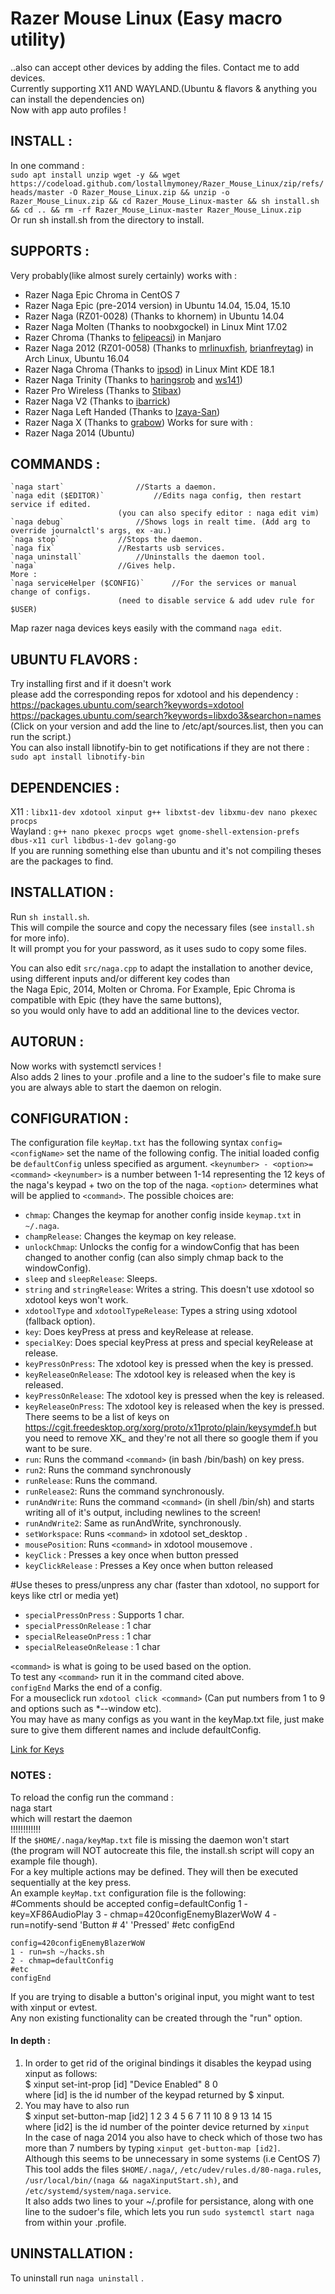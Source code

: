 # Razer Mouse Linux (Easy macro utility)
..also can accept other devices by adding the files. Contact me to add devices.     
Currently supporting X11 AND WAYLAND.(Ubuntu & flavors & anything you can install the dependencies on)     
Now with app auto profiles !   
## INSTALL :
In one command :     
`sudo apt install unzip wget -y && wget https://codeload.github.com/lostallmymoney/Razer_Mouse_Linux/zip/refs/heads/master -O Razer_Mouse_Linux.zip && unzip -o Razer_Mouse_Linux.zip && cd Razer_Mouse_Linux-master && sh install.sh && cd .. && rm -rf Razer_Mouse_Linux-master Razer_Mouse_Linux.zip`     
Or run sh install.sh from the directory to install.     
## SUPPORTS :     
Very probably(like almost surely certainly) works with :
- Razer Naga Epic Chroma in CentOS 7
- Razer Naga Epic (pre-2014 version) in Ubuntu 14.04, 15.04, 15.10
- Razer Naga (RZ01-0028) (Thanks to khornem) in Ubuntu 14.04
- Razer Naga Molten (Thanks to noobxgockel) in Linux Mint 17.02
- Razer Chroma (Thanks to [felipeacsi](https://github.com/felipeacsi)) in Manjaro
- Razer Naga 2012 (RZ01-0058) (Thanks to [mrlinuxfish](https://github.com/violet-fish), [brianfreytag](https://github.com/brianfreytag)) in Arch Linux, Ubuntu 16.04
- Razer Naga Chroma (Thanks to [ipsod](https://github.com/ipsod)) in Linux Mint KDE 18.1
- Razer Naga Trinity (Thanks to [haringsrob](https://github.com/haringsrob) and [ws141](https://github.com/ws141))
- Razer Pro Wireless (Thanks to [Stibax](https://github.com/Stibax))
- Razer Naga V2 (Thanks to [ibarrick](https://github.com/ibarrick))
- Razer Naga Left Handed (Thanks to [Izaya-San](https://github.com/Izaya-San))
- Razer Naga X (Thanks to [grabow](https://github.com/bgrabow))
Works for sure with :
- Razer Naga 2014 (Ubuntu)
## COMMANDS :

	`naga start` 				//Starts a daemon.	
	`naga edit ($EDITOR)` 			//Edits naga config, then restart service if edited.     
							(you can also specify editor : naga edit vim)
	`naga debug` 				//Shows logs in realt time. (Add arg to override journalctl's args, ex -au.)
	`naga stop`				//Stops the daemon.
	`naga fix`				//Restarts usb services.
	`naga uninstall` 			//Uninstalls the daemon tool.
	`naga` 					//Gives help.
    More :
	`naga serviceHelper ($CONFIG)`		//For the services or manual change of configs.      
							(need to disable service & add udev rule for $USER)        
Map razer naga devices keys easily with the command `naga edit`.     
## UBUNTU FLAVORS :    
Try installing first and if it doesn't work     
please add the corresponding repos for xdotool and his dependency :     
	https://packages.ubuntu.com/search?keywords=xdotool     
	https://packages.ubuntu.com/search?keywords=libxdo3&searchon=names     
	(Click on your version and add the line to /etc/apt/sources.list, then you can run the script.)     
	You can also install libnotify-bin to get notifications if they are not there : `sudo apt install libnotify-bin`     	
## DEPENDENCIES :	
X11 : `libx11-dev xdotool xinput g++ libxtst-dev libxmu-dev nano pkexec procps`    
Wayland : `g++ nano pkexec procps wget gnome-shell-extension-prefs dbus-x11 curl libdbus-1-dev golang-go`    
If you are running something else than ubuntu and it's not compiling theses are the packages to find.     
## INSTALLATION :     
Run `sh install.sh`.       
This will compile the source and copy the necessary files (see `install.sh` for more info).   
It will prompt you for your password, as it uses sudo to copy some files.  

You can also edit `src/naga.cpp` to adapt the installation to another device, using different inputs and/or different key codes than   
the Naga Epic, 2014, Molten or Chroma. For Example, Epic Chroma is compatible with Epic (they have the same buttons),   
so you would only have to add an additional line to the devices vector.
 
## AUTORUN :     
Now works with systemctl services !    
Also adds 2 lines to your .profile and a line to the sudoer's file to make sure you are always able to start the daemon on relogin.     

## CONFIGURATION :
The configuration file `keyMap.txt` has the following syntax
    `config=<configName>` set the name of the following config. The initial loaded config be `defaultConfig` unless specified as argument.
    `<keynumber> - <option>=<command>`
    `<keynumber>` is a number between 1-14 representing the 12 keys of the naga's keypad + two on the top of the naga.
    `<option>` determines what will be applied to `<command>`. The possible choices are:

- `chmap`: Changes the keymap for another config inside `keymap.txt` in `~/.naga`.
- `champRelease`: Changes the keymap on key release.
- `unlockChmap`: Unlocks the config for a windowConfig that has been changed to another config (can also simply chmap back to the windowConfig).
- `sleep` and `sleepRelease`: Sleeps.
- `string` and `stringRelease`: Writes a string. This doesn't use xdotool so xdotool keys won't work.
- `xdotoolType` and `xdotoolTypeRelease`: Types a string using xdotool (fallback option).
- `key`: Does keyPress at press and keyRelease at release.
- `specialKey`: Does special keyPress at press and special keyRelease at release.
- `keyPressOnPress`: The xdotool key is pressed when the key is pressed.
- `keyReleaseOnRelease`: The xdotool key is released when the key is released.			
- `keyPressOnRelease`: The xdotool key is pressed when the key is released.
- `keyReleaseOnPress`: The xdotool key is released when the key is pressed. There seems to be a list of keys on https://cgit.freedesktop.org/xorg/proto/x11proto/plain/keysymdef.h but you need to remove XK_ and they're not all there so google them if you want to be sure.
- `run`: Runs the command `<command>` (in bash /bin/bash) on key press.
- `run2`: Runs the command synchronously
- `runRelease`: Runs the command.
- `runRelease2`: Runs the command synchronously.
- `runAndWrite`: Runs the command `<command>` (in shell /bin/sh) and starts writing all of it's output, including newlines to the screen!
- `runAndWrite2`: Same as runAndWrite, synchronously.
- `setWorkspace`: Runs `<command>` in xdotool set_desktop <command> .
- `mousePosition`: Runs `<command>` in xdotool mousemove <command> .
- `keyClick` : Presses a key once when button pressed
- `keyClickRelease` : Presses a Key once when button released

#Use theses to press/unpress any char (faster than xdotool, no support for keys like ctrl or media yet)
- `specialPressOnPress` : Supports 1 char.
- `specialPressOnRelease` : 1 char
- `specialReleaseOnPress` : 1 char
- `specialReleaseOnRelease` : 1 char

`<command>` is what is going to be used based on the option.    
To test any `<command>` run it in the command cited above.    
`configEnd` Marks the end of a config.   
For a mouseclick run `xdotool click <command>` (Can put numbers from 1 to 9 and options such as *--window etc).   
You may have as many configs as you want in the keyMap.txt file, just make sure to give them different names and include defaultConfig.

[Link for Keys](https://cgit.freedesktop.org/xorg/proto/x11proto/plain/keysymdef.h)

### NOTES :     
To reload the config run the command :     
	naga start   
which will restart the daemon    
!!!!!!!!!!!!    
If the `$HOME/.naga/keyMap.txt` file is missing the daemon won't start      
(the program will NOT autocreate this file, the install.sh script will copy an example file though).      
For a key multiple actions may be defined. They will then be executed sequentially at the key press.     
An example `keyMap.txt` configuration file is the following:     
    #Comments should be accepted
    config=defaultConfig
    1 - key=XF86AudioPlay
    3 - chmap=420configEnemyBlazerWoW
    4 - run=notify-send 'Button # 4' 'Pressed'
    #etc
    configEnd

    config=420configEnemyBlazerWoW
    1 - run=sh ~/hacks.sh
    2 - chmap=defaultConfig
    #etc
    configEnd     
If you are trying to disable a button's original input, you might want to test with xinput or evtest.     
Any non existing functionality can be created through the "run" option.       
#### In depth :
1) In order to get rid of the original bindings it disables the keypad using xinput as follows:      
    $ xinput set-int-prop [id] "Device Enabled" 8 0     
where [id] is the id number of the keypad returned by $ xinput.     
2) You may have to also run     
    $ xinput set-button-map [id2] 1 2 3 4 5 6 7 11 10 8 9 13 14 15      
where [id2] is the id number of the pointer device returned by `xinput`   
In the case of naga 2014 you also have to check which of those two has more than 7 numbers by typing `xinput get-button-map [id2]`.     
Although this seems to be unnecessary in some systems (i.e CentOS 7)     
This tool adds the files `$HOME/.naga/`, `/etc/udev/rules.d/80-naga.rules`, `/usr/local/bin/(naga && nagaXinputStart.sh)`, and `/etc/systemd/system/naga.service`.     
It also adds two lines to your ~/.profile for persistance, along with one line to the sudoer's file, which lets you run `sudo systemctl start naga` from within your .profile.     
## UNINSTALLATION :     
To uninstall run `naga uninstall` .
